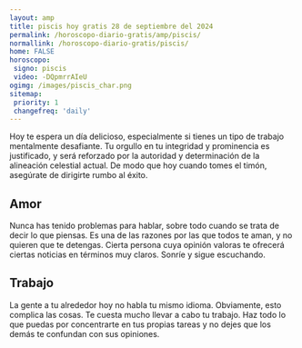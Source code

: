 ```yaml
---
layout: amp
title: piscis hoy gratis 28 de septiembre del 2024 
permalink: /horoscopo-diario-gratis/amp/piscis/
normallink: /horoscopo-diario-gratis/piscis/
home: FALSE
horoscopo:
 signo: piscis
 video: -DQpmrrAIeU
ogimg: /images/piscis_char.png
sitemap:
 priority: 1
 changefreq: 'daily'
---
```



Hoy te espera un día delicioso, especialmente si tienes un tipo de trabajo mentalmente desafiante. Tu orgullo en tu integridad y prominencia es justificado, y será reforzado por la autoridad y determinación de la alineación celestial actual. De modo que hoy cuando tomes el timón, asegúrate de dirigirte rumbo al éxito.

## Amor

Nunca has tenido problemas para hablar, sobre todo cuando se trata de decir lo que piensas. Es una de las razones por las que todos te aman, y no quieren que te detengas. Cierta persona cuya opinión valoras te ofrecerá ciertas noticias en términos muy claros. Sonríe y sigue escuchando.

## Trabajo

La gente a tu alrededor hoy no habla tu mismo idioma. Obviamente, esto complica las cosas. Te cuesta mucho llevar a cabo tu trabajo. Haz todo lo que puedas por concentrarte en tus propias tareas y no dejes que los demás te confundan con sus opiniones.